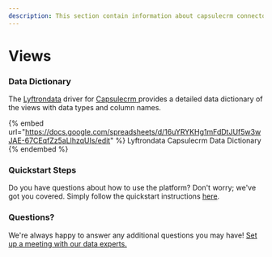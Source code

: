 ```yaml
---
description: This section contain information about capsulecrm connector views information
---
```


# Views

### Data Dictionary

The [Lyftrondata](https://www.lyftrondata.com/) driver for [Capsulecrm](https://www.lyftrondata.com/integration/sales-analytics/capsule//)[ ](https://www.lyftrondata.com/integration/capsulecrm/)provides a detailed data dictionary of the views with data types and column names.

{% embed url="https://docs.google.com/spreadsheets/d/16uYRYKHg1mFdDtJUf5w3wJAE-67CEqfZz5aLlhzqUIs/edit" %}
Lyftrondata Capsulecrm Data Dictionary
{% endembed %}

### Quickstart Steps

Do you have questions about how to use the platform? Don't worry; we've got you covered. Simply follow the quickstart instructions [here](../README.md).

### Questions? <a href="#questions" id="questions"></a>

We're always happy to answer any additional questions you may have! [Set up a meeting with our data experts.](https://www.lyftrondata.com/book-a-meeting/)


